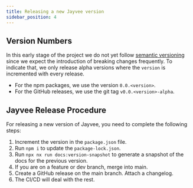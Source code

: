 ```yaml
---
title: Releasing a new Jayvee version
sidebar_position: 4
---
```


## Version Numbers

In this early stage of the project we do not yet follow [semantic versioning](https://semver.org/) since we expect the introduction of breaking changes frequently.
To indicate that, we only release alpha versions where the `version` is incremented with every release.
- For the npm packages, we use the version `0.0.<version>`.
- For the GitHub releases, we use the git tag `v0.0.<version>-alpha`.

## Jayvee Release Procedure

For releasing a new version of Jayvee, you need to complete the following steps:

1. Increment the version in the `package.json` file.
2. Run `npm i` to update the `package-lock.json`.
3. Run `npx nx run docs:version-snapshot` to generate a snapshot of the docs for the previous version.
4. If you are on a feature or dev branch, merge into main.
5. Create a GitHub release on the main branch. Attach a changelog.
6. The CI/CD will deal with the rest.
